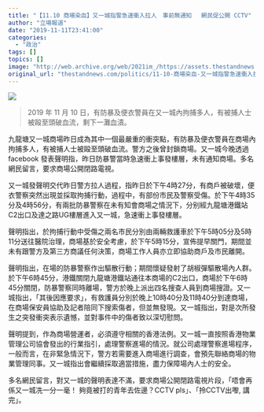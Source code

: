 ```yaml
---
title: "【11.10 商場染血】又一城指警急速衝入拉人　事前無通知 　網民促公開 CCTV"
author: "立場報道"
date: "2019-11-11T23:41:00"
categories:
  - "政治"
tags: []
topics: []
image: "http://web.archive.org/web/2021im_/https://assets.thestandnews.com/media/photos/Layer200_CMNRq_CoYwa9r.png"
original_url: "thestandnews.com/politics/11-10-商場染血-又一城指警急速衝入拉人-事前無通知-網民促公開-cctv"
---
```

![](http://web.archive.org/web/2021im_/https://assets.thestandnews.com/media/photos/Layer200_CMNRq_CoYwa9r.png)
> 2019 年 11 月 10 日，有防暴及便衣警員在又一城內拘捕多人，有被捕人士被毆至頭破血流，剩下一灘血漬。

九龍塘又一城商場昨日成為其中一個最嚴重的衝突點，有防暴及便衣警員在商場內拘捕多人，有被捕人士被毆至頭破血流。警方之後曾封鎖商場。又一城今晚透過 facebook 發表聲明指，昨日防暴警當時急速衝上事發樓層，未有通知商場。多名網民留言，要求商場公開閉路電視。

又一城發聲明交代昨日警方拉人過程，指昨日於下午4時27分，有商戶被破壞，便衣警察突然出現並採取拘捕行動，過程中，有部份市民及警察受傷。於下午4時35分及4時56分，有兩批防暴警察在未有知會商場之情況下，分别經九龍塘港鐵站C2出口及達之路UG樓層進入又一城，急速衝上事發樓層。

聲明指出，於拘捕行動中受傷之兩名市民分別由兩輛救護車於下午5時05分及5時11分送往醫院治理，商場基於安全考慮，於下午5時15分，宣佈提早關門，期間並未有跟警方及第三方商議任何決策，商場工作人員亦立即協助商戶及市民離開。

聲明指出，在場的防暴警察作出驅散行動；期間懷疑發射了胡椒彈驅散場內人群。於下午6時45分，港鐵關閉九龍塘港鐵站通往本商場的C2出口，商場於下午6時45分關閉，防暴警察同時離場，警方於晚上派出四名搜查人員到商場搜證。又一城指出，「其後因應要求」，有救護員分別於晚上10時40分及11時40分到達商場，在商場保安員協助及記者陪同下搜索傷者，但並無發現。又一城指出，對是次所發生之突發衝突表示遺憾，並對事件中的傷者致以深切慰問。

聲明提到，作為商場營運者，必須遵守相關的香港法例。又一城一直按照香港物業管理公司協會發出的行業指引，處理警察進場的情況。就公司處理警察進場程序，一般而言，在非緊急情況下，警方若需要進入商場進行調查，會預先聯絡商場的物業管理同事。又一城指出會繼續採取適當措施，盡力保障場內人士的安全。

多名網民留言，對又一城的聲明表達不滿，要求商場公開閉路電視片段，「唔會再係又一城冼一分一毫！ 夠竟被打的青年去佐邊？CCTV pls」、「拎CCTV出嚟, 講完」。